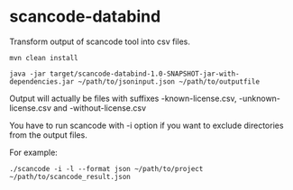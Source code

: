 # scancode-databind

Transform output of scancode tool into csv files.

```mvn clean install```

```java -jar target/scancode-databind-1.0-SNAPSHOT-jar-with-dependencies.jar ~/path/to/jsoninput.json ~/path/to/outputfile```

Output will actually be files with suffixes -known-license.csv, -unknown-license.csv and -without-license.csv

You have to run scancode with -i option if you want to exclude directories from the output files.

For example:

```
./scancode -i -l --format json ~/path/to/project ~/path/to/scancode_result.json
```